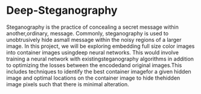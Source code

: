 # Deep-Steganography

Steganography  is  the  practice  of  concealing  a  secret  message  within  another,ordinary, message.  Commonly, steganography is used to unobtrusively hide asmall message within the noisy regions of a larger image.  In this project, we will be exploring embedding full size color images into container images usingdeep neural networks. This would involve training a neural network with existingsteganography algorithms in addition to optimizing the losses between the encodedand original images.This includes techniques to identify the best container imagefor a given hidden image and optimal locations on the container image to hide thehidden image pixels such that there is minimal alteration.
